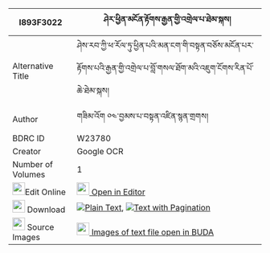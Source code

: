 |I893F3022|ཤེར་ཕྱིན་མངོན་རྟོགས་རྒྱན་གྱི་འགྲེལ་པ་ཐེམ་སྐས། 
| --- | --- 
|Alternative Title |ཤེས་རབ་ཀྱི་ཕ་རོལ་ཏུ་ཕྱིན་པའི་མན་ངག་གི་བསྟན་བཅོས་མངོན་པར་རྟོགས་པའི་རྒྱན་གྱི་འགྲེལ་པ་བློ་གསལ་ཐོག་མའི་འཇུག་ངོགས་རིན་པོ་ཆེ་ཐེམ་སྐས།
|Author| གཟིམ་འོག ༠༤་བྱམས་པ་བསྟན་འཛིན་སྙན་གྲགས།
|BDRC ID | W23780
|Creator | Google OCR
|Number of Volumes| 1
|<img width="25" src="https://img.icons8.com/color/25/000000/edit-property.png">Edit Online| [<img width="25" src="https://avatars.githubusercontent.com/u/45091458?s=200&v=4"> Open in Editor](http://editor.openpecha.org/I893F3022)
|<img width="25" src="https://img.icons8.com/fluent/48/000000/download-2.png"/>  Download | [![](https://img.icons8.com/color/20/000000/txt.png)Plain Text](https://github.com/Openpecha/I893F3022/releases/download/v1/sherchin_ngontok_gyen_gyi_drel_plain_I893F3022.zip), [![](https://img.icons8.com/color/20/000000/txt.png)Text with Pagination](https://github.com/Openpecha/I893F3022/releases/download/v1/sherchin_ngontok_gyen_gyi_drel_pages_I893F3022.zip)
|<img width="25" src="https://img.icons8.com/plasticine/100/000000/pictures-folder.png"/>  Source Images | [<img width="25" src="https://library.bdrc.io/icons/BUDA-small.svg"> Images of text file open in BUDA](https://library.bdrc.io/show/bdr:W23780)